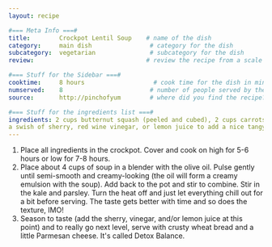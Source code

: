 ```yaml
---
layout: recipe

#=== Meta Info ===#
title:        Crockpot Lentil Soup    # name of the dish
category:     main dish                # category for the dish
subcategory:  vegetarian               # subcategory for the dish
review:                               # review the recipe from a scale of 1 (bad!) to 5 (amazing!)

#=== Stuff for the Sidebar ===#
cooktime:     8 hours                   # cook time for the dish in minutes
numserved:    8                        # number of people served by the dish
source:       http://pinchofyum        # where did you find the recipe?

#=== Stuff for the ingredients list ===#
ingredients: 2 cups butternut squash (peeled and cubed), 2 cups carrots (peeled and sliced), 2 cups potatoes (chopped), 2 cups celery (chopped), 1 cup green lentils, ¾ cup yellow split peas (or just use more lentils), 1 onion (chopped), 5 cloves garlic (minced), 8-10 cups vegetable or chicken broth, 2 teaspoons herbs de provence, 1 teaspoon salt (more to taste), 2-3 cups kale (stems removed, chopped), 1 cup parsley (chopped), ½ cup olive oil - rosemary olive oil or other herb infused oil is delicious
a swish of sherry, red wine vinegar, or lemon juice to add a nice tangy bite
---
```


1. Place all ingredients in the crockpot. Cover and cook on high for 5-6 hours or low for 7-8 hours.
2. Place about 4 cups of soup in a blender with the olive oil. Pulse gently until semi-smooth and creamy-looking (the oil will form a creamy emulsion with the soup). Add back to the pot and stir to combine. Stir in the kale and parsley. Turn the heat off and just let everything chill out for a bit before serving. The taste gets better with time and so does the texture, IMO!
3. Season to taste (add the sherry, vinegar, and/or lemon juice at this point) and to really go next level, serve with crusty wheat bread and a little Parmesan cheese. It's called Detox Balance.
